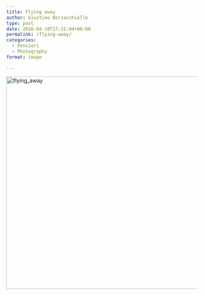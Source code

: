 ```yaml
---
title: Flying away
author: Giustino Borzacchiello
type: post
date: 2016-04-10T17:31:04+00:00
permalink: /flying-away/
categories:
  - Pensieri
  - Photography
format: image

---
```

<a href="https://i0.wp.com/giustino.blog/wp-content/uploads/2016/04/flying_away.jpg" rel="attachment wp-att-1378"><img class="aligncenter size-large wp-image-1378" src="https://i0.wp.com/giustino.blog/wp-content/uploads/2016/04/flying_away-1024x683.jpg?resize=840%2C560" alt="flying_away" width="840" height="560" srcset="https://i0.wp.com/giustino.blog/wp-content/uploads/2016/04/flying_away.jpg?resize=1024%2C683&ssl=1 1024w, https://i0.wp.com/giustino.blog/wp-content/uploads/2016/04/flying_away.jpg?resize=300%2C200&ssl=1 300w, https://i0.wp.com/giustino.blog/wp-content/uploads/2016/04/flying_away.jpg?resize=1200%2C800&ssl=1 1200w, https://i0.wp.com/giustino.blog/wp-content/uploads/2016/04/flying_away.jpg?w=1600&ssl=1 1600w" sizes="(max-width: 840px) 100vw, 840px" data-recalc-dims="1" /></a>